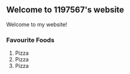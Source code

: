 ## Welcome to 1197567's website

Welcome to my website!

### Favourite Foods
1. Pizza
2. Pizza
3. Pizza
